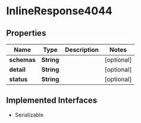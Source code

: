 

# InlineResponse4044


## Properties

Name | Type | Description | Notes
------------ | ------------- | ------------- | -------------
**schemas** | **String** |  |  [optional]
**detail** | **String** |  |  [optional]
**status** | **String** |  |  [optional]


## Implemented Interfaces

* Serializable


